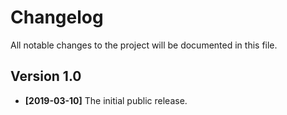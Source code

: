 # Changelog

All notable changes to the project will be documented in this file.

## Version 1.0

* **[2019-03-10]** The initial public release.

